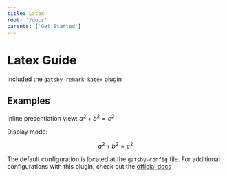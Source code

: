 ```yaml
---
title: Latex
root: '/docs'
parents: ['Get Started']
---
```


# Latex Guide

Included the `gatsby-remark-katex` plugin

## Examples

Inline presentiation view: $a^2 + b^2 = c^2$

Display mode:

$$
a^2 + b^2 = c^2
$$

The default configuration is located at the `gatsby-config` file. For additional configurations with this plugin, check out the [official docs](https://www.gatsbyjs.org/packages/gatsby-remark-katex/)
